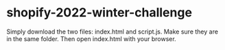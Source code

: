 # shopify-2022-winter-challenge
Simply download the two files: index.html and script.js. Make sure they are in the same folder. Then open index.html with your browser. 
